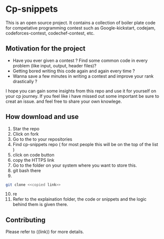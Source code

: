 # Cp-snippets

This is an open source project. It contains a collection of boiler plate code for competative programming contest such as Google-kickstart, codejam, codeforces-contest, codechef-contest, etc. 

## Motivation for the project 

* Have you ever given a contest ? Find some common code in every problem (like input, output, header files)? 
* Getting bored writing this code again and again every time ?
* Wanna save a few minutes in writing a contest and improve your rank drastically ?

I hope you can gain some insights from this repo and use it for yourself on your cp journey.
If you feel like i have missed out some important be sure to creat an issue. and feel free to share your own knowlege.


## How download and use

1. Star the repo 
2. Click on fork
3. Go to the to your repositories
4. Find cp-snippets repo ( for most people this will be on the top of the list )
5. click on code button 
6. copy the HTTPS link 
7. Go to the folder on your system where you want to store this.
8. git bash there 
9. 
```bash
git clone <<copied link>>
```
10. re
11. Refer to the explaination folder, the code or snippets and the logic behind them is given there. 
  

## Contributing

Please refer to ((link)) for more details.